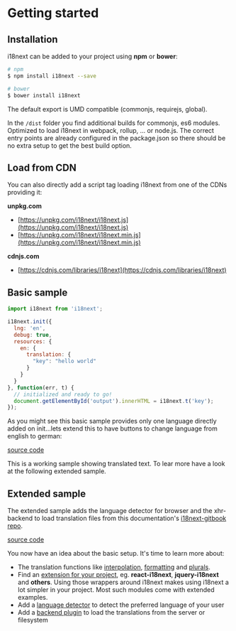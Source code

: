 <!-- toc -->
# Getting started

## Installation

i18next can be added to your project using **npm** or **bower**:

```bash
# npm
$ npm install i18next --save

# bower
$ bower install i18next
```

The default export is UMD compatible (commonjs, requirejs, global).

In the `/dist` folder you find additional builds for commonjs, es6 modules. Optimized to load i18next in webpack, rollup, ... or node.js. The correct entry points are already configured in the package.json so there should be no extra setup to get the best build option.

## Load from CDN

You can also directly add a script tag loading i18next from one of the CDNs providing it:

**unpkg.com**

- [https://unpkg.com/i18next/i18next.js](https://unpkg.com/i18next/i18next.js)
- [https://unpkg.com/i18next/i18next.min.js](https://unpkg.com/i18next/i18next.min.js)

**cdnjs.com**

- [https://cdnjs.com/libraries/i18next](https://cdnjs.com/libraries/i18next)


## Basic sample

```js
import i18next from 'i18next';

i18next.init({
  lng: 'en',
  debug: true,
  resources: {
    en: {
      translation: {
        "key": "hello world"
      }
    }
  }
}, function(err, t) {
  // initialized and ready to go!
  document.getElementById('output').innerHTML = i18next.t('key');
});
```

As you might see this basic sample provides only one language directly added on init...lets extend this to have buttons to change language from english to german:

[source code](https://jsfiddle.net/jamuhl/dvk0e8a9/#tabs=js,result,html)

This is a working sample showing translated text. To lear more have a look at the following extended sample.

## Extended sample

The extended sample adds the language detector for browser and the xhr-backend to load translation files from this documentation's [i18next-gitbook repo](https://github.com/i18next/i18next-gitbook/tree/master/locales).

[source code](https://jsfiddle.net/jamuhl/ferfywyf/#tabs=js,result,html)

You now have an idea about the basic setup. It's time to learn more about:

- The translation functions like [interpolation](/interpolation.md), [formatting](/formatting.md) and [plurals](/plurals.md).
- Find an [extension for your project](/supported-frameworks.md), eg. **react-i18next**, **jquery-i18next** and **others**. Using those wrappers around i18next makes using i18next a lot simpler in your project. Most such modules come with extended examples.
- Add a [language detector](/plugins-and-utils.md) to detect the preferred language of your user
- Add a [backend plugin](/plugins-and-utils.md) to load the translations from the server or filesystem



